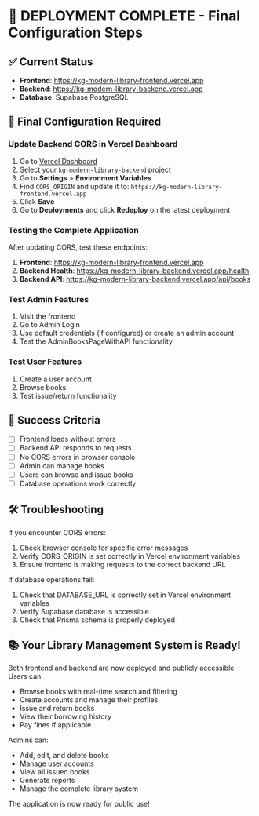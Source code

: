 # 🚀 DEPLOYMENT COMPLETE - Final Configuration Steps

## ✅ Current Status
- **Frontend**: https://kg-modern-library-frontend.vercel.app
- **Backend**: https://kg-modern-library-backend.vercel.app
- **Database**: Supabase PostgreSQL

## 🔧 Final Configuration Required

### Update Backend CORS in Vercel Dashboard

1. Go to [Vercel Dashboard](https://vercel.com/dashboard)
2. Select your `kg-modern-library-backend` project
3. Go to **Settings** > **Environment Variables**
4. Find `CORS_ORIGIN` and update it to: `https://kg-modern-library-frontend.vercel.app`
5. Click **Save**
6. Go to **Deployments** and click **Redeploy** on the latest deployment

### Testing the Complete Application

After updating CORS, test these endpoints:

1. **Frontend**: https://kg-modern-library-frontend.vercel.app
2. **Backend Health**: https://kg-modern-library-backend.vercel.app/health
3. **Backend API**: https://kg-modern-library-backend.vercel.app/api/books

### Test Admin Features

1. Visit the frontend
2. Go to Admin Login
3. Use default credentials (if configured) or create an admin account
4. Test the AdminBooksPageWithAPI functionality

### Test User Features

1. Create a user account
2. Browse books
3. Test issue/return functionality

## 🎉 Success Criteria

- [ ] Frontend loads without errors
- [ ] Backend API responds to requests
- [ ] No CORS errors in browser console
- [ ] Admin can manage books
- [ ] Users can browse and issue books
- [ ] Database operations work correctly

## 🛠️ Troubleshooting

If you encounter CORS errors:
1. Check browser console for specific error messages
2. Verify CORS_ORIGIN is set correctly in Vercel environment variables
3. Ensure frontend is making requests to the correct backend URL

If database operations fail:
1. Check that DATABASE_URL is correctly set in Vercel environment variables
2. Verify Supabase database is accessible
3. Check that Prisma schema is properly deployed

## 📚 Your Library Management System is Ready!

Both frontend and backend are now deployed and publicly accessible. Users can:
- Browse books with real-time search and filtering
- Create accounts and manage their profiles
- Issue and return books
- View their borrowing history
- Pay fines if applicable

Admins can:
- Add, edit, and delete books
- Manage user accounts
- View all issued books
- Generate reports
- Manage the complete library system

The application is now ready for public use!
